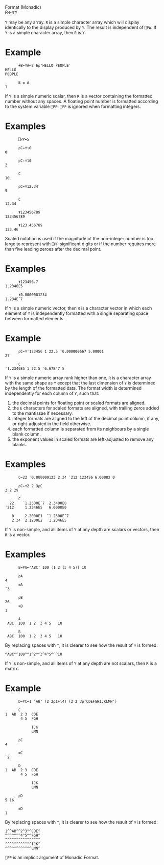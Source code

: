 <div class="heading">
  <div class="name">Format (Monadic)</div>
  <div class="command">R←⍕Y</div>
</div>

`Y` may be any array.  `R` is a simple character array which will display identically to the display produced by `Y`.  The result is independent of `⎕PW`.  If `Y` is a simple character array, then `R` is `Y`.

# Example
```apl
      +B←⍕A←2 6⍴'HELLO PEOPLE'
HELLO
PEOPLE
 
      B ≡ A
1
```

If `Y` is a simple numeric scalar, then `R` is a vector containing the formatted number without any spaces.  A floating point number is formatted according to the system variable `⎕PP`.  `⎕PP` is ignored when formatting integers.

# Examples
```apl
      ⎕PP←5
 
      ⍴C←⍕⍳0
0
 
      ⍴C←⍕10
2
 
      C
10
 
      ⍴C←⍕12.34
5
 
      C
12.34
 
      ⍕123456789
123456789
 
      ⍕123.456789
123.46
```

Scaled notation is used if the magnitude of the non-integer number is too large to represent with `⎕PP` significant digits or if the number requires more than five leading zeroes after the decimal point.

# Examples
```apl
      ⍕123456.7
1.2346E5
 
      ⍕0.0000001234
1.234E¯7
```

If `Y` is a simple numeric vector, then `R` is a character vector in which each element of `Y` is independently formatted with a single separating space between formatted elements.

# Example
```apl
      ⍴C←⍕¯123456 1 22.5 ¯0.000000667 5.00001
27
 
      C
¯1.2346E5 1 22.5 ¯6.67E¯7 5
```

If `Y` is a simple numeric array rank higher than one, `R` is a character array with the same shape as `Y` except that the last dimension of `Y` is determined by the length of the formatted data.  The format width is determined independently for each column of `Y`, such that:

1. the decimal points for floating point or scaled formats are aligned.
2. the `E` characters for scaled formats are aligned, with trailing zeros added to the mantissae if necessary.
3. integer formats are aligned to the left of the decimal point column, if any, or right-adjusted in the field otherwise.
4. each formatted column is separated from its neighbours by a single blank column.
5. the exponent values in scaled formats are left-adjusted to remove any blanks.

# Examples
```apl
      C←22 ¯0.000000123 2.34 ¯212 123456 6.00002 0
 
      ⍴C←⍕2 2 3⍴C
2 2 29
 
      C
  22    ¯1.2300E¯7  2.3400E0
¯212     1.2346E5   6.0000E0
 
   0     2.2000E1  ¯1.2300E¯7
   2.34 ¯2.1200E2   1.2346E5
```

If `Y` is non-simple, and all items of `Y` at any depth are scalars or vectors, then `R` is a vector.

# Examples
```apl
      B←⍕A←'ABC' 100 (1 2 (3 4 5)) 10
 
      ⍴A
4
      ≡A
¯3
 
      ⍴B
26
      ≡B
1
 
      A
 ABC  100  1 2  3 4 5   10
 
      B
 ABC  100  1 2  3 4 5   10
```

By replacing spaces with `^`, it is clearer to see how the result of `⍕` is formed:
```apl
^ABC^^100^^1^2^^3^4^5^^^10
```

If `Y` is non-simple, and all items of `Y` at any depth are not scalars, then `R` is a matrix.

# Example
```apl
      D←⍕C←1 'AB' (2 2⍴1+⍳4) (2 2 3⍴'CDEFGHIJKLMN')
 
      C
1  AB  2 3  CDE
       4 5  FGH
 
            IJK
            LMN
 
      ⍴C
4
 
      ≡C
¯2
 
      D
1  AB  2 3  CDE
       4 5  FGH
 
            IJK
            LMN
 
      ⍴D
5 16
 
      ≡D
1
```

By replacing spaces with `^`, it is clearer to see how the result of `⍕` is formed:
```apl
1^^AB^^2^3^^CDE^
^^^^^^^4^5^^FGH^
^^^^^^^^^^^^^^^^
^^^^^^^^^^^^IJK^
^^^^^^^^^^^^LMN^
```

`⎕PP` is an implicit argument of Monadic Format.
